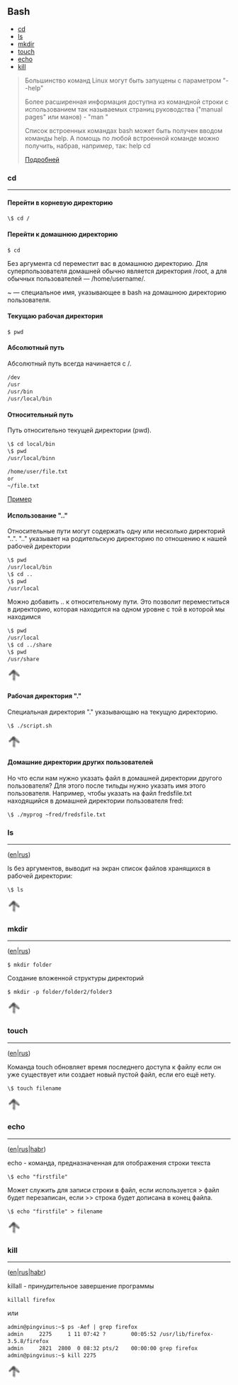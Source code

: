 ## Bash


* [cd](#cd)
* [ls](#ls)
* [mkdir](#mkdir)
* [touch](#touch)
* [echo](#echo)
* [kill](#kill)

> Большинство команд Linux могут быть запущены с параметром  "--help" 
>
> Более расширенная информация доступна из командной строки с использованием так называемых страниц руководства ("manual pages" или манов) - "man <command>"
>
> Список встроенных командах bash может быть получен вводом команды  help. А помощь по любой встроенной команде можно получить, набрав, например, так: help cd
>
> [Подробней](https://www.sao.ru/hq/sts/linux/doc/lnag/2.html)


### cd

---

#### Перейти в корневую директорию
```
\$ cd /
```
#### Перейти к домашнюю директорию

```
$ cd
```
Без аргумента cd переместит вас в домашнюю директорию. Для суперпользователя домашней обычно является директория /root, а для обычных пользователей — /home/username/. 

~ — специальное имя, указывающее в bash на домашнюю директорию пользователя.

#### Текущаю рабочая директория
```
$ pwd
```
#### Абсолютный путь

Абсолютный путь всегда начинается с /.

```
/dev
/usr
/usr/bin
/usr/local/bin
```
#### Отноcительный путь

Путь отноcительно текущей директории (pwd).
```
\$ cd local/bin
\$ pwd
/usr/local/binn
```
```
/home/user/file.txt
or
~/file.txt
```
[Пример](http://www.linuxnix.com/abslute-path-vs-relative-path-in-linuxunix/)

#### Использование ".."

Относительные пути могут содержать одну или несколько директорий "..". ".." указывает на родительскую директорию по отношению к нашей рабочей директории

```
\$ pwd
/usr/local/bin
\$ cd ..
\$ pwd
/usr/local
```
Можно добавить .. к относительному пути. Это позволит переместиться в директорию, которая находится на одном уровне с той в которой мы находимся

```
\$ pwd
/usr/local
\$ cd ../share
\$ pwd
/usr/share
```
[![up](/image/up.png)](#bash)

#### Рабочая директория "."

Специальная директория "." указывающаю на текущую директорию.
```
\$ ./script.sh
```
[![up](/image/up.png)](#bash)

####  Домашние директории других пользователей

Но что если нам нужно указать файл в домашней директории другого пользователя? Для этого после тильды нужно указать имя этого пользователя. Например, чтобы указать на файл fredsfile.txt находящийся в домашней директории пользователя fred:

```
\$ ./myprog ~fred/fredsfile.txt
```


### ls

---

([en](https://en.wikipedia.org/wiki/Ls)|[rus](http://rus-linux.net/MyLDP/consol/hdrguide/rusman/ls.htm))


ls без аргументов, выводит на экран список файлов хранящихся в рабочей директории:

```l
\$ ls
```

[![up](/image/up.png)](#bash)



### mkdir

---

([en](https://en.wikipedia.org/wiki/Mkdir)|[rus](https://ru.wikipedia.org/wiki/Mkdir))

```
$ mkdir folder
```
Создание вложенной структуры директорий
```
$ mkdir -p folder/folder2/folder3
```
[![up](/image/up.png)](#bash)



### touch

---

([en](https://en.wikipedia.org/wiki/Touch_%28Unix%29)|[rus](http://itcollider.ru/forum/linuxoid/1181-komanda-touch-v-linux.html))

Команда touch обновляет время последнего доступа к файлу если он уже существует или создает новый пустой файл, если его ещё нету.

```
\$ touch filename
```


[![up](/image/up.png)](#bash)



### echo

---

([en](http://linux.die.net/man/1/echo)|[rus](https://ru.wikipedia.org/wiki/Echo)|[habr](https://habrahabr.ru/post/119436/))

echo - команда, предназначенная для отображения строки текста
```
\$ echo "firstfile"
```
Может служить для записи строки в файл, если используется > файл будет перезаписан, если >> строка будет дописана в конец файла.
```
\$ echo "firstfile" > filename
```

[![up](/image/up.png)](#bash)


### kill

---

([en](http://linux.die.net/man/1/killall)|[rus](http://rus-linux.net/MyLDP/BOOKS/MDK-10/process-signals.html)|[habr](https://habrahabr.ru/post/95102/))

killall - принудительное завершение программы
```
killall firefox
```
или
```
admin@pingvinus:~$ ps -Aef | grep firefox
admin     2275     1 11 07:42 ?        00:05:52 /usr/lib/firefox-3.5.8/firefox
admin     2821  2800  0 08:32 pts/2    00:00:00 grep firefox
admin@pingvinus:~$ kill 2275
```
[![up](/image/up.png)](#bash)
